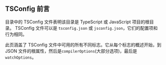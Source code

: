 ## TSConfig 前言

目录中的 TSConfig 文件表明该目录是 TypeScript 或 JavaScript 项目的根目录。
TSConfig 文件可以是 `tsconfig.json` 或 `jsconfig.json`，它们的配置项和行为相同。

此页涵盖了 TSConfig 文件中可用的所有不同标志。它从每个标志的概述开始，到 JSON 文件的根属性，然后是`compilerOptions`(大部分选项)，最后是 `watchOptions`。
